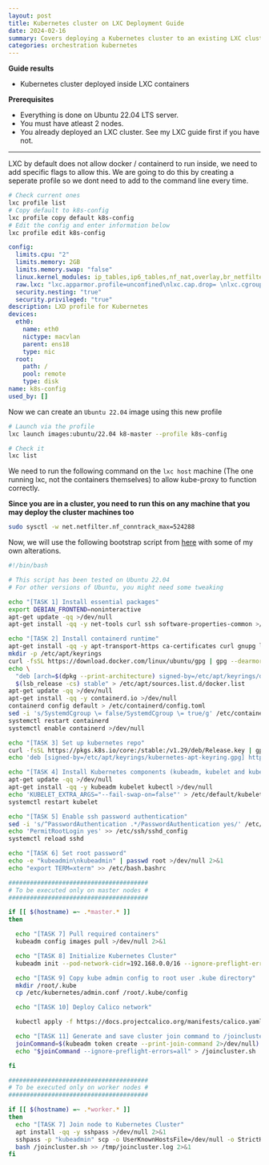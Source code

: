 ```yaml
---
layout: post
title: Kubernetes cluster on LXC Deployment Guide
date: 2024-02-16
summary: Covers deploying a Kubernetes cluster to an existing LXC cluster.
categories: orchestration kubernetes
---
```


**Guide results**

- Kubernetes cluster deployed inside LXC containers

**Prerequisites**

- Everything is done on Ubuntu 22.04 LTS server.
- You must have atleast 2 nodes.
- You already deployed an LXC cluster. See my LXC guide first if you have not.

---

LXC by default does not allow docker / containerd to run inside, we need to add specific flags to allow this. We are going to do this by creating a seperate profile so we dont need to add to the command line every time.

```bash
# Check current ones
lxc profile list
# Copy default to k8s-config
lxc profile copy default k8s-config
# Edit the config and enter information below
lxc profile edit k8s-config
```

```yaml
config:
  limits.cpu: "2"
  limits.memory: 2GB
  limits.memory.swap: "false"
  linux.kernel_modules: ip_tables,ip6_tables,nf_nat,overlay,br_netfilter
  raw.lxc: "lxc.apparmor.profile=unconfined\nlxc.cap.drop= \nlxc.cgroup.devices.allow=a\nlxc.mount.auto=proc:rw sys:rw"
  security.nesting: "true"
  security.privileged: "true"
description: LXD profile for Kubernetes
devices:
  eth0:
    name: eth0
    nictype: macvlan
    parent: ens18
    type: nic
  root:
    path: /
    pool: remote
    type: disk
name: k8s-config
used_by: []                                                                                                                                                             /0.1s
```

Now we can create an `Ubuntu 22.04` image using this new profile

```bash
# Launch via the profile
lxc launch images:ubuntu/22.04 k8-master --profile k8s-config

# Check it
lxc list
```

We need to run the following command on the `lxc host` machine (The one running lxc, not the containers themselves) to allow kube-proxy to function correctly.

**Since you are in a cluster, you need to run this on any machine that you may deploy the cluster machines too**

```bash
sudo sysctl -w net.netfilter.nf_conntrack_max=524288
```

Now, we will use the following bootstrap script from [here](https://github.com/justmeandopensource/kubernetes/blob/master/lxd-provisioning/) with some of my own alterations.

```bash
#!/bin/bash

# This script has been tested on Ubuntu 22.04
# For other versions of Ubuntu, you might need some tweaking

echo "[TASK 1] Install essential packages"
export DEBIAN_FRONTEND=noninteractive
apt-get update -qq >/dev/null
apt-get install -qq -y net-tools curl ssh software-properties-common >/dev/null

echo "[TASK 2] Install containerd runtime"
apt-get install -qq -y apt-transport-https ca-certificates curl gnupg lsb-release >/dev/null
mkdir -p /etc/apt/keyrings
curl -fsSL https://download.docker.com/linux/ubuntu/gpg | gpg --dearmor -o /etc/apt/keyrings/docker.gpg
echo \
  "deb [arch=$(dpkg --print-architecture) signed-by=/etc/apt/keyrings/docker.gpg] https://download.docker.com/linux/ubuntu \
  $(lsb_release -cs) stable" > /etc/apt/sources.list.d/docker.list
apt-get update -qq >/dev/null
apt-get install -qq -y containerd.io >/dev/null
containerd config default > /etc/containerd/config.toml
sed -i 's/SystemdCgroup \= false/SystemdCgroup \= true/g' /etc/containerd/config.toml
systemctl restart containerd
systemctl enable containerd >/dev/null

echo "[TASK 3] Set up kubernetes repo"
curl -fsSL https://pkgs.k8s.io/core:/stable:/v1.29/deb/Release.key | gpg --dearmor -o /etc/apt/keyrings/kubernetes-apt-keyring.gpg
echo 'deb [signed-by=/etc/apt/keyrings/kubernetes-apt-keyring.gpg] https://pkgs.k8s.io/core:/stable:/v1.29/deb/ /' > /etc/apt/sources.list.d/kubernetes.list

echo "[TASK 4] Install Kubernetes components (kubeadm, kubelet and kubectl)"
apt-get update -qq >/dev/null
apt-get install -qq -y kubeadm kubelet kubectl >/dev/null
echo 'KUBELET_EXTRA_ARGS="--fail-swap-on=false"' > /etc/default/kubelet
systemctl restart kubelet

echo "[TASK 5] Enable ssh password authentication"
sed -i 's/^PasswordAuthentication .*/PasswordAuthentication yes/' /etc/ssh/sshd_config
echo 'PermitRootLogin yes' >> /etc/ssh/sshd_config
systemctl reload sshd

echo "[TASK 6] Set root password"
echo -e "kubeadmin\nkubeadmin" | passwd root >/dev/null 2>&1
echo "export TERM=xterm" >> /etc/bash.bashrc

#######################################
# To be executed only on master nodes #
#######################################

if [[ $(hostname) =~ .*master.* ]]
then

  echo "[TASK 7] Pull required containers"
  kubeadm config images pull >/dev/null 2>&1

  echo "[TASK 8] Initialize Kubernetes Cluster"
  kubeadm init --pod-network-cidr=192.168.0.0/16 --ignore-preflight-errors=all >> /root/kubeinit.log 2>&1

  echo "[TASK 9] Copy kube admin config to root user .kube directory"
  mkdir /root/.kube
  cp /etc/kubernetes/admin.conf /root/.kube/config

  echo "[TASK 10] Deploy Calico network"

  kubectl apply -f https://docs.projectcalico.org/manifests/calico.yaml

  echo "[TASK 11] Generate and save cluster join command to /joincluster.sh"
  joinCommand=$(kubeadm token create --print-join-command 2>/dev/null)
  echo "$joinCommand --ignore-preflight-errors=all" > /joincluster.sh

fi

#######################################
# To be executed only on worker nodes #
#######################################

if [[ $(hostname) =~ .*worker.* ]]
then
  echo "[TASK 7] Join node to Kubernetes Cluster"
  apt install -qq -y sshpass >/dev/null 2>&1
  sshpass -p "kubeadmin" scp -o UserKnownHostsFile=/dev/null -o StrictHostKeyChecking=no kmaster.lxd:/joincluster.sh /joincluster.sh 2>/tmp/joincluster.log
  bash /joincluster.sh >> /tmp/joincluster.log 2>&1
fi
```

